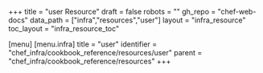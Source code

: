 +++
title = "user Resource"
draft = false
robots = ""
gh_repo = "chef-web-docs"
data_path = ["infra","resources","user"]
layout = "infra_resource"
toc_layout = "infra_resource_toc"

[menu]
  [menu.infra]
    title = "user"
    identifier = "chef_infra/cookbook_reference/resources/user"
    parent = "chef_infra/cookbook_reference/resources"
+++

<!-- The contents of this page are automatically generated from the user.yaml file in the data directory. -->
<!-- To suggest a change, edit the https://github.com/chef/chef/blob/main/lib/chef/resource/user.rb file
      and submit a pull request to the https://github.com/chef/chef repository. -->
